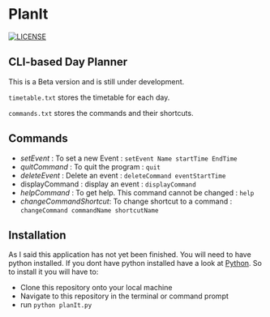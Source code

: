 # PlanIt

[![LICENSE](https://img.shields.io/badge/License-Apache%202.0-blue.svg)](https://github.com/Arhaan/PlanIt/blob/master/LICENSE)

## CLI-based Day Planner

This is a Beta version and is still under development.

`timetable.txt` stores the timetable for each day.

`commands.txt` stores the commands and their shortcuts.

## Commands

* _setEvent_ : To set a new Event : `setEvent Name startTime EndTime`
* _quitCommand_ : To quit the program : `quit`
* _deleteEvent_ : Delete an event : `deleteCommand eventStartTime`
* displayCommand : display an event :  `displayCommand`
* _helpCommand_ : To get help. This command cannot be changed : `help`
* _changeCommandShortcut_: To change shortcut to a command : `changeCommand commandName shortcutName`

## Installation

As I said this application has not yet been finished. You will need to have python installed. If you dont have python installed have a look at [Python](https://www.python.org/downloads/). So to install it you will have to:

* Clone this repository onto your local machine
* Navigate to this repository in the terminal or command prompt
* run `python planIt.py`
